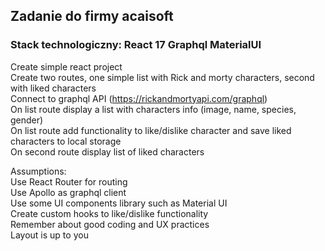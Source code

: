 ## Zadanie do firmy acaisoft
### Stack technologiczny: React 17 Graphql MaterialUI

 Create simple react project <br/>
 Create two routes, one simple list with Rick and morty characters, second with liked characters <br/>
 Connect to graphql API (https://rickandmortyapi.com/graphql) <br/>
 On list route display a list with characters info (image, name, species, gender) <br/>
 On list route add functionality to like/dislike character and save liked characters to local storage <br/>
 On second route display list of liked characters <br/>
 
 Assumptions: <br/>
 Use React Router for routing <br/>
 Use Apollo as graphql client <br/>
 Use some UI components library such as Material UI <br/>
 Create custom hooks to like/dislike functionality <br/>
 Remember about good coding and UX practices <br/>
 Layout is up to you <br/>
 
 
